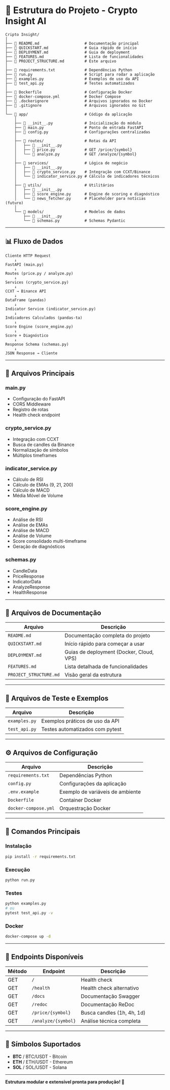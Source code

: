 # 📁 Estrutura do Projeto - Crypto Insight AI

```
Cripto Insight/
│
├── 📄 README.md                    # Documentação principal
├── 📄 QUICKSTART.md                # Guia rápido de início
├── 📄 DEPLOYMENT.md                # Guia de deployment
├── 📄 FEATURES.md                  # Lista de funcionalidades
├── 📄 PROJECT_STRUCTURE.md         # Este arquivo
│
├── 📄 requirements.txt             # Dependências Python
├── 📄 run.py                       # Script para rodar a aplicação
├── 📄 examples.py                  # Exemplos de uso da API
├── 📄 test_api.py                  # Testes automatizados
│
├── 🐳 Dockerfile                   # Configuração Docker
├── 🐳 docker-compose.yml           # Docker Compose
├── 📄 .dockerignore                # Arquivos ignorados no Docker
├── 📄 .gitignore                   # Arquivos ignorados no Git
│
└── 📁 app/                         # Código da aplicação
    │
    ├── 📄 __init__.py              # Inicialização do módulo
    ├── 📄 main.py                  # Ponto de entrada FastAPI
    ├── 📄 config.py                # Configurações centralizadas
    │
    ├── 📁 routes/                  # Rotas da API
    │   ├── 📄 __init__.py
    │   ├── 📄 price.py             # GET /price/{symbol}
    │   └── 📄 analyze.py           # GET /analyze/{symbol}
    │
    ├── 📁 services/                # Lógica de negócio
    │   ├── 📄 __init__.py
    │   ├── 📄 crypto_service.py    # Integração com CCXT/Binance
    │   └── 📄 indicator_service.py # Cálculo de indicadores técnicos
    │
    ├── 📁 utils/                   # Utilitários
    │   ├── 📄 __init__.py
    │   ├── 📄 score_engine.py      # Engine de scoring e diagnóstico
    │   └── 📄 news_fetcher.py      # Placeholder para notícias (futuro)
    │
    └── 📁 models/                  # Modelos de dados
        ├── 📄 __init__.py
        └── 📄 schemas.py           # Schemas Pydantic
```

---

## 📊 Fluxo de Dados

```
Cliente HTTP Request
    ↓
FastAPI (main.py)
    ↓
Routes (price.py / analyze.py)
    ↓
Services (crypto_service.py)
    ↓
CCXT → Binance API
    ↓
DataFrame (pandas)
    ↓
Indicator Service (indicator_service.py)
    ↓
Indicadores Calculados (pandas-ta)
    ↓
Score Engine (score_engine.py)
    ↓
Score + Diagnóstico
    ↓
Response Schema (schemas.py)
    ↓
JSON Response → Cliente
```

---

## 🔧 Arquivos Principais

### **main.py**
- Configuração do FastAPI
- CORS Middleware
- Registro de rotas
- Health check endpoint

### **crypto_service.py**
- Integração com CCXT
- Busca de candles da Binance
- Normalização de símbolos
- Múltiplos timeframes

### **indicator_service.py**
- Cálculo de RSI
- Cálculo de EMAs (9, 21, 200)
- Cálculo de MACD
- Média Móvel de Volume

### **score_engine.py**
- Análise de RSI
- Análise de EMAs
- Análise de MACD
- Análise de Volume
- Score consolidado multi-timeframe
- Geração de diagnósticos

### **schemas.py**
- CandleData
- PriceResponse
- IndicatorData
- AnalyzeResponse
- HealthResponse

---

## 📝 Arquivos de Documentação

| Arquivo | Descrição |
|---------|-----------|
| `README.md` | Documentação completa do projeto |
| `QUICKSTART.md` | Início rápido para começar a usar |
| `DEPLOYMENT.md` | Guias de deployment (Docker, Cloud, VPS) |
| `FEATURES.md` | Lista detalhada de funcionalidades |
| `PROJECT_STRUCTURE.md` | Visão geral da estrutura |

---

## 🧪 Arquivos de Teste e Exemplos

| Arquivo | Descrição |
|---------|-----------|
| `examples.py` | Exemplos práticos de uso da API |
| `test_api.py` | Testes automatizados com pytest |

---

## ⚙️ Arquivos de Configuração

| Arquivo | Descrição |
|---------|-----------|
| `requirements.txt` | Dependências Python |
| `config.py` | Configurações da aplicação |
| `.env.example` | Exemplo de variáveis de ambiente |
| `Dockerfile` | Container Docker |
| `docker-compose.yml` | Orquestração Docker |

---

## 🚀 Comandos Principais

### Instalação
```bash
pip install -r requirements.txt
```

### Execução
```bash
python run.py
```

### Testes
```bash
python examples.py
# ou
pytest test_api.py -v
```

### Docker
```bash
docker-compose up -d
```

---

## 📡 Endpoints Disponíveis

| Método | Endpoint | Descrição |
|--------|----------|-----------|
| GET | `/` | Health check |
| GET | `/health` | Health check alternativo |
| GET | `/docs` | Documentação Swagger |
| GET | `/redoc` | Documentação ReDoc |
| GET | `/price/{symbol}` | Busca candles (1h, 4h, 1d) |
| GET | `/analyze/{symbol}` | Análise técnica completa |

---

## 🎯 Símbolos Suportados

- **BTC** / BTC/USDT - Bitcoin
- **ETH** / ETH/USDT - Ethereum
- **SOL** / SOL/USDT - Solana

---

**Estrutura modular e extensível pronta para produção! 🚀**

